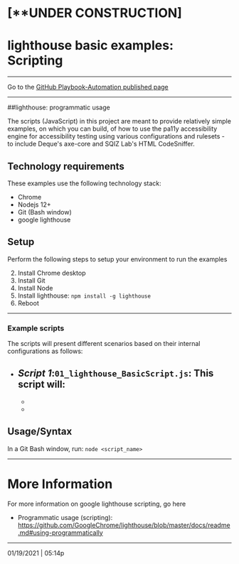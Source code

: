 # [**UNDER CONSTRUCTION]

# lighthouse basic examples: Scripting

<hr>

Go to the [GitHub Playbook-Automation published page](https://akingkci.github.io/Dev-Automation/)

<hr>

##lighthouse: programmatic usage

The scripts (JavaScript) in this project are meant to provide relatively simple examples, on which you can build, of how to use the pa11y  accessibility engine for accessibility testing using various configurations and rulesets - to include Deque's axe-core and SQIZ Lab's HTML CodeSniffer.  

## Technology requirements

These examples use the following technology stack:

- Chrome
- Nodejs 12+
- Git (Bash window)
- google lighthouse

## Setup

Perform the following steps to setup your environment to run the examples

2. Install Chrome desktop
2. Install Git 
2. Install Node
2. Install lighthouse: `npm install -g lighthouse`
2. Reboot

<hr>

### Example scripts


The scripts will present different scenarios based on their internal configurations as follows:

- *Script 1*:`01_lighthouse_BasicScript.js`: This script will:
  - 
  - 
  - 

## Usage/Syntax

In a Git Bash window, run: `node <script_name>`

<hr>

# More Information

For more information on google lighthouse scripting, go here

- Programmatic usage (scripting): https://github.com/GoogleChrome/lighthouse/blob/master/docs/readme.md#using-programmatically



<hr>
01/19/2021 | 05:14p